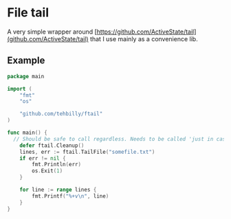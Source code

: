 # File tail

A very simple wrapper around [https://github.com/ActiveState/tail](github.com/ActiveState/tail)
that I use mainly as a convenience lib.

## Example

```go
package main

import (
	"fmt"
	"os"

	"github.com/tehbilly/ftail"
)

func main() {
  // Should be safe to call regardless. Needs to be called 'just in case'
	defer ftail.Cleanup()
	lines, err := ftail.TailFile("somefile.txt")
	if err != nil {
		fmt.Println(err)
		os.Exit(1)
	}

	for line := range lines {
		fmt.Printf("%+v\n", line)
	}
}
```
